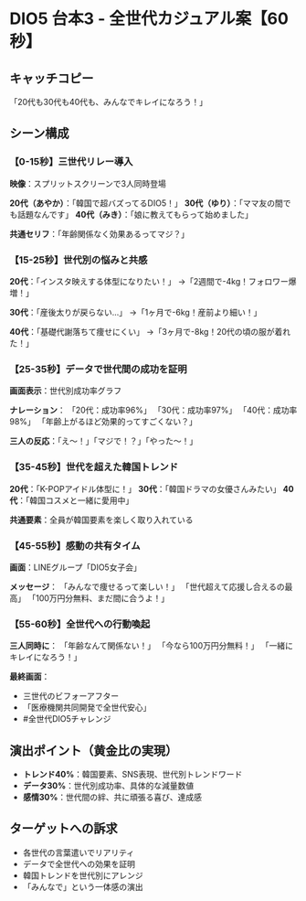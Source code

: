 # DIO5 台本3 - 全世代カジュアル案【60秒】

## キャッチコピー
「20代も30代も40代も、みんなでキレイになろう！」

## シーン構成

### 【0-15秒】三世代リレー導入
**映像**：スプリットスクリーンで3人同時登場

**20代（あやか）**：「韓国で超バズってるDIO5！」
**30代（ゆり）**：「ママ友の間でも話題なんです」
**40代（みき）**：「娘に教えてもらって始めました」

**共通セリフ**：「年齢関係なく効果あるってマジ？」

### 【15-25秒】世代別の悩みと共感
**20代**：「インスタ映えする体型になりたい！」
→「2週間で-4kg！フォロワー爆増！」

**30代**：「産後太りが戻らない...」
→「1ヶ月で-6kg！産前より細い！」

**40代**：「基礎代謝落ちて痩せにくい」
→「3ヶ月で-8kg！20代の頃の服が着れた！」

### 【25-35秒】データで世代間の成功を証明
**画面表示**：世代別成功率グラフ

**ナレーション**：
「20代：成功率96%」
「30代：成功率97%」
「40代：成功率98%」
「年齢上がるほど効果的ってすごくない？」

**三人の反応**：「え〜！」「マジで！？」「やった〜！」

### 【35-45秒】世代を超えた韓国トレンド
**20代**：「K-POPアイドル体型に！」
**30代**：「韓国ドラマの女優さんみたい」
**40代**：「韓国コスメと一緒に愛用中」

**共通要素**：全員が韓国要素を楽しく取り入れている

### 【45-55秒】感動の共有タイム
**画面**：LINEグループ「DIO5女子会」

**メッセージ**：
「みんなで痩せるって楽しい！」
「世代超えて応援し合えるの最高」
「100万円分無料、まだ間に合うよ！」

### 【55-60秒】全世代への行動喚起
**三人同時に**：
「年齢なんて関係ない！」
「今なら100万円分無料！」
「一緒にキレイになろう！」

**最終画面**：
- 三世代のビフォーアフター
- 「医療機関共同開発で全世代安心」
- #全世代DIO5チャレンジ

## 演出ポイント（黄金比の実現）
- **トレンド40%**：韓国要素、SNS表現、世代別トレンドワード
- **データ30%**：世代別成功率、具体的な減量数値
- **感情30%**：世代間の絆、共に頑張る喜び、達成感

## ターゲットへの訴求
- 各世代の言葉遣いでリアリティ
- データで全世代への効果を証明
- 韓国トレンドを世代別にアレンジ
- 「みんなで」という一体感の演出